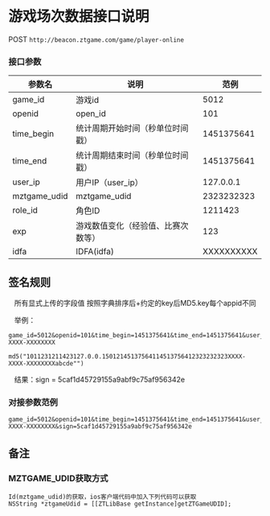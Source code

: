 游戏场次数据接口说明
=========================

POST `http://beacon.ztgame.com/game/player-online`
 
### 接口参数
 
| 参数名 | 说明 | 范例 |
|------|------|------|
| game_id | 游戏id | 5012 |
| openid | open_id | 101 |
| time_begin | 统计周期开始时间（秒单位时间戳） | 1451375641 |
| time_end | 统计周期结束时间（秒单位时间戳） | 1451375641 |
| user_ip | 用户IP（user_ip） | 127.0.0.1 |
| mztgame_udid | mztgame_udid | 2323232323 |
| role_id | 角色ID | 1211423 |
| exp | 游戏数值变化（经验值、比赛次数等） | 123 |
| idfa | IDFA(idfa) | XXXXXXXXXX |

## 签名规则

    所有显式上传的字段值 按照字典排序后+约定的key后MD5.key每个appid不同
    
    举例：
    
```    
game_id=5012&openid=101&time_begin=1451375641&time_end=1451375641&user_ip=127.0.0.1&mztgame_udid=2323232323&role_id=1211423&exp=123&idfa=XXXX-XXXX-XXXXXXXX
```    
    md5("1011231211423127.0.0.15012145137564114513756412323232323XXXX-XXXX-XXXXXXXXabcde"")
    
    结果：sign = 5caf1d45729155a9abf9c75af956342e

### 对接参数范例

```
game_id=5012&openid=101&time_begin=1451375641&time_end=1451375641&user_ip=127.0.0.1&mztgame_udid=2323232323&role_id=1211423&exp=123&idfa=XXXX-XXXX-XXXXXXXX&sign=5caf1d45729155a9abf9c75af956342e
```

## 备注
### MZTGAME_UDID获取方式

```
Id(mztgame_udid)的获取，ios客户端代码中加入下列代码可以获取
NSString *ztgameUdid = [[ZTLibBase getInstance]getZTGameUDID];

```
